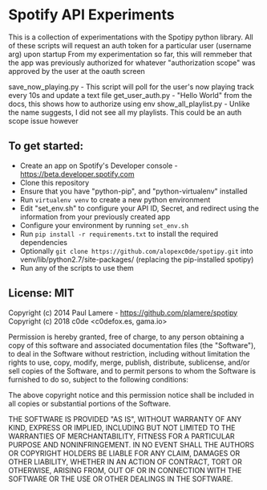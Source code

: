 # Spotify API Experiments

This is a collection of experimentations with the Spotipy python library.
All of these scripts will request an auth token for a particular user (username arg) upon startup
From my experimentation so far, this will remmeber that the app was previously authorized for whatever "authorization scope" was approved by the user at the oauth screen

save_now_playing.py - This script will poll for the user's now playing track every 10s and update a text file
get_user_auth.py - "Hello World" from the docs, this shows how to authorize using env
show_all_playlist.py - Unlike the name suggests, I did not see all my playlists. This could be an auth scope issue however

## To get started:
* Create an app on Spotify's Developer console - https://beta.developer.spotify.com
* Clone this repository
* Ensure that you have "python-pip", and "python-virtualenv" installed
* Run `virtualenv venv` to create a new python environment
* Edit "set_env.sh" to configure your API ID, Secret, and redirect using the information from your previously created app
* Configure your environment by running `set_env.sh`
* Run `pip install -r requirements.txt` to install the required dependencies
* Optionally `git clone https://github.com/alopexc0de/spotipy.git` into venv/lib/python2.7/site-packages/ (replacing the pip-installed spotipy)
* Run any of the scripts to use them

## License: MIT
Copyright (c) 2014 Paul Lamere - https://github.com/plamere/spotipy
Copyright (c) 2018 c0de <c0defox.es, gama.io>

Permission is hereby granted, free of charge, to any person obtaining a copy of this software and associated documentation files (the "Software"), to deal in the Software without restriction, including without limitation the rights to use, copy, modify, merge, publish, distribute, sublicense, and/or sell copies of the Software, and to permit persons to whom the Software is furnished to do so, subject to the following conditions:

The above copyright notice and this permission notice shall be included in all copies or substantial portions of the Software.

THE SOFTWARE IS PROVIDED "AS IS", WITHOUT WARRANTY OF ANY KIND, EXPRESS OR IMPLIED, INCLUDING BUT NOT LIMITED TO THE WARRANTIES OF MERCHANTABILITY, FITNESS FOR A PARTICULAR PURPOSE AND NONINFRINGEMENT. IN NO EVENT SHALL THE AUTHORS OR COPYRIGHT HOLDERS BE LIABLE FOR ANY CLAIM, DAMAGES OR OTHER LIABILITY, WHETHER IN AN ACTION OF CONTRACT, TORT OR OTHERWISE, ARISING FROM, OUT OF OR IN CONNECTION WITH THE SOFTWARE OR THE USE OR OTHER DEALINGS IN THE SOFTWARE.